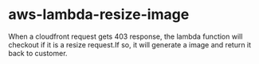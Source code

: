 # aws-lambda-resize-image
When a cloudfront request gets 403 response, the lambda function will checkout if it is a resize request.If so, it will generate a image and return it back to customer.
